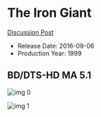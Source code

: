 # The Iron Giant

[Discussion Post](https://www.avsforum.com/threads/bass-eq-for-filtered-movies.2995212/post-57824822)

* Release Date: 2016-09-06
* Production Year: 1999

## BD/DTS-HD MA 5.1

![img 0](https://i.imgur.com/jweQzna.jpg)

![img 1](https://i.imgur.com/mvxazhL.jpg)

